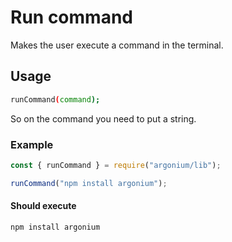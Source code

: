# Run command

Makes the user execute a command in the terminal.

## Usage

```bash
runCommand(command);
```

So on the command you need to put a string.

### Example

```js
const { runCommand } = require("argonium/lib");

runCommand("npm install argonium");
```

#### Should execute

```bash
npm install argonium
```

